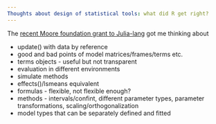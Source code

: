 ```yaml
---
Thoughts about design of statistical tools: what did R get right?
---
```


The [recent Moore foundation grant to Julia-lang](https://www.moore.org/newsroom/in-the-news/2015/11/10/bringing-julia-from-beta-to-1.0-to-support-data-intensive-scientific-computing) got me thinking about 

- update() with data by reference
- good and bad points of model matrices/frames/terms etc.
- terms objects - useful but not transparent
- evaluation in different environments
- simulate methods
- effects()/lsmeans equivalent
- formulas - flexible, not flexible enough?
- methods - intervals/confint, different parameter types, parameter
transformations, scaling/orthogonalization
- model types that can be separately defined and fitted
